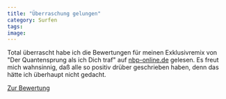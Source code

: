```yaml
---
title: "Überraschung gelungen"
category: Surfen
tags: 
image: 
---
```


Total überrascht habe ich die Bewertungen für meinen Exklusivremix von "Der Quantensprung als ich Dich traf" auf [nbp-online.de](http://www.nbp-online.de/nbp-online_v2/?content=musik_details&content_menu=judgements&musik_id=11) gelesen. Es freut mich wahnsinnig, daß alle so positiv drüber geschrieben haben, denn das hätte ich überhaupt nicht gedacht.  

  

[Zur Bewertung](http://www.nbp-online.de/nbp-online_v2/?content=musik_details&content_menu=judgements&musik_id=11)
